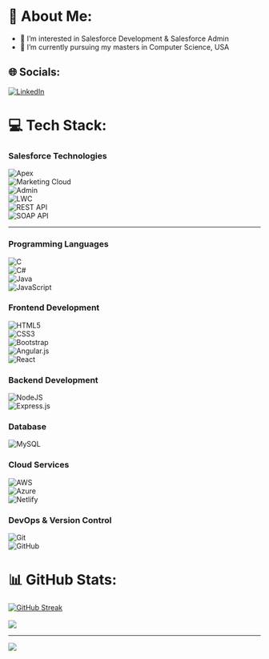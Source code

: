 # 💫 About Me:
- 👀 I’m interested in Salesforce Development & Salesforce Admin
- 🌱 I’m currently pursuing my masters in Computer Science, USA


## 🌐 Socials:
[![LinkedIn](https://img.shields.io/badge/LinkedIn-%230077B5.svg?logo=linkedin&logoColor=white)](https://linkedin.com/in/vamshi-gutha-0ab293174) 

# 💻 Tech Stack:
### **Salesforce Technologies**

![Apex](https://img.shields.io/badge/Apex-%234497D5.svg?style=for-the-badge&logo=salesforce&logoColor=white)  
![Marketing Cloud](https://img.shields.io/badge/Marketing%20Cloud-%230068C5.svg?style=for-the-badge&logo=salesforce&logoColor=white)  
![Admin](https://img.shields.io/badge/Salesforce%20Admin-%2325A9E0.svg?style=for-the-badge&logo=salesforce&logoColor=white)  
![LWC](https://img.shields.io/badge/LWC-%23004092.svg?style=for-the-badge&logo=lightningwebcomponents&logoColor=white)  
![REST API](https://img.shields.io/badge/REST%20API-%23FF8000.svg?style=for-the-badge&logo=api&logoColor=white)  
![SOAP API](https://img.shields.io/badge/SOAP%20API-%234AB3F4.svg?style=for-the-badge&logo=api&logoColor=white)  


---
### **Programming Languages**
![C](https://img.shields.io/badge/c-%2300599C.svg?style=for-the-badge&logo=c&logoColor=white)  
![C#](https://img.shields.io/badge/c%23-%23239120.svg?style=for-the-badge&logo=csharp&logoColor=white)  
![Java](https://img.shields.io/badge/java-%23ED8B00.svg?style=for-the-badge&logo=openjdk&logoColor=white)  
![JavaScript](https://img.shields.io/badge/javascript-%23323330.svg?style=for-the-badge&logo=javascript&logoColor=%23F7DF1E)  

### **Frontend Development**
![HTML5](https://img.shields.io/badge/html5-%23E34F26.svg?style=for-the-badge&logo=html5&logoColor=white)  
![CSS3](https://img.shields.io/badge/css3-%231572B6.svg?style=for-the-badge&logo=css3&logoColor=white)  
![Bootstrap](https://img.shields.io/badge/bootstrap-%238511FA.svg?style=for-the-badge&logo=bootstrap&logoColor=white)  
![Angular.js](https://img.shields.io/badge/angular.js-%23E23237.svg?style=for-the-badge&logo=angularjs&logoColor=white)  
![React](https://img.shields.io/badge/react-%2320232a.svg?style=for-the-badge&logo=react&logoColor=%2361DAFB)  

### **Backend Development**
![NodeJS](https://img.shields.io/badge/node.js-6DA55F?style=for-the-badge&logo=node.js&logoColor=white)  
![Express.js](https://img.shields.io/badge/express.js-%23404d59.svg?style=for-the-badge&logo=express&logoColor=%2361DAFB)  

### **Database**
![MySQL](https://img.shields.io/badge/mysql-4479A1.svg?style=for-the-badge&logo=mysql&logoColor=white)  

### **Cloud Services**
![AWS](https://img.shields.io/badge/AWS-%23FF9900.svg?style=for-the-badge&logo=amazon-aws&logoColor=white)  
![Azure](https://img.shields.io/badge/azure-%230072C6.svg?style=for-the-badge&logo=microsoftazure&logoColor=white)  
![Netlify](https://img.shields.io/badge/netlify-%23000000.svg?style=for-the-badge&logo=netlify&logoColor=#00C7B7)  

### **DevOps & Version Control**
![Git](https://img.shields.io/badge/git-%23F05033.svg?style=for-the-badge&logo=git&logoColor=white)  
![GitHub](https://img.shields.io/badge/github-%23121011.svg?style=for-the-badge&logo=github&logoColor=white)  

# 📊 GitHub Stats:
[![GitHub Streak](https://github-readme-streak-stats.herokuapp.com?user=guthaVamshi&theme=dark&border_radius=5.4&mode=weekly&card_width=200&type=png&hide_current_streak=true&hide_longest_streak=true)](https://git.io/streak-stats)<br/></br>
![](https://github-readme-stats.vercel.app/api/top-langs/?username=guthaVamshi&theme=dark&hide_border=false&include_all_commits=false&count_private=false&layout=compact)

---
[![](https://visitcount.itsvg.in/api?id=guthaVamshi&icon=0&color=0)](https://visitcount.itsvg.in)

<!-- Proudly created with GPRM ( https://gprm.itsvg.in ) -->


